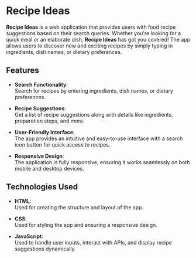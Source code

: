 # Recipe Ideas

**Recipe Ideas** is a web application that provides users with food recipe suggestions based on their search queries. Whether you're looking for a quick meal or an elaborate dish, **Recipe Ideas** has got you covered! The app allows users to discover new and exciting recipes by simply typing in ingredients, dish names, or dietary preferences.

## Features

- **Search Functionality**:  
  Search for recipes by entering ingredients, dish names, or dietary preferences.

- **Recipe Suggestions**:  
  Get a list of recipe suggestions along with details like ingredients, preparation steps, and more.

- **User-Friendly Interface**:  
  The app provides an intuitive and easy-to-use interface with a search icon button for quick access to recipes.

- **Responsive Design**:  
  The application is fully responsive, ensuring it works seamlessly on both mobile and desktop devices.

## Technologies Used

- **HTML**:  
  Used for creating the structure and layout of the app.

- **CSS**:  
  Used for styling the app and ensuring a responsive design.

- **JavaScript**:  
  Used to handle user inputs, interact with APIs, and display recipe suggestions dynamically.

